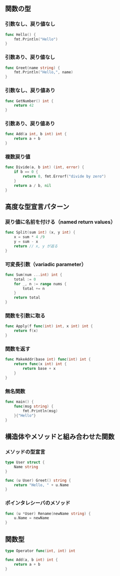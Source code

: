 ## 関数の型

### 引数なし、戻り値なし

```go
func Hello() {
    fmt.Println("Hello")
}
```

### 引数あり、戻り値なし

```go
func Greet(name string) {
    fmt.Println("Hello,", name)
}
```

### 引数なし、戻り値あり

```go
func GetNumber() int {
    return 42
}
```

### 引数あり、戻り値あり

```go
func Add(a int, b int) int {
    return a + b
}
```

### 複数戻り値

```go
func Divide(a, b int) (int, error) {
    if b == 0 {
        return 0, fmt.Errorf("divide by zero")
    }
    return a / b, nil
}
```

## 高度な型宣言パターン

### 戻り値に名前を付ける（named return values）

```go
func Split(sum int) (x, y int) {
    x = sum * 4 /9
    y = sum - x
    return // x, y が返る
}
```

### 可変長引数（variadic parameter）

```go
func Sum(num ...int) int {
    total := 0
    for _, n := range nums {
        total += n
    }
    return total
}
```

### 関数を引数に取る

```go
func Apply(f func(int) int, x int) int {
    return f(x)
}
```

### 関数を返す

```go
func MakeAddr(base int) func(int) int {
    return func(x int) int {
        return base + x
    }
}
```

### 無名関数

```go
func main() {
    func(msg string) {
        fmt.Println(msg)
    }{"Hello"}
}
```

## 構造体やメソッドと組み合わせた関数

### メソッドの型宣言

```go
type User struct {
    Name string
}

func (u User) Greet() string {
    return "Hello, " + u.Name
}
```

### ポインタレシーバのメソッド

```go
func (u *User) Rename(newName string) {
    u.Name = newName
}
```

## 関数型

```go
type Operator func(int, int) int

func Add(a, b int) int {
    return a + b
}
```
